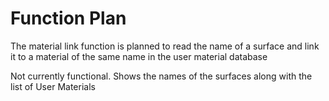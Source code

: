 # Function Plan
The material link function is planned to read the name of a surface and link it to a material of the same name in the 
user material database

Not currently functional. Shows the names of the surfaces along with the list of User Materials